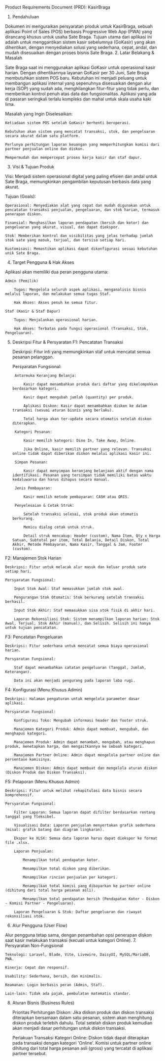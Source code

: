 Product Requirements Document (PRD): KasirBraga
 
1. Pendahuluan

Dokumen ini menguraikan persyaratan produk untuk KasirBraga, sebuah aplikasi Point of Sales (POS) berbasis Progressive Web App (PWA) yang dirancang khusus untuk usaha Sate Braga. Tujuan utama dari aplikasi ini adalah untuk menggantikan sistem kasir sebelumnya (GoKasir) yang akan dihentikan, dengan menyediakan solusi yang sederhana, cepat, andal, dan mudah disesuaikan dengan proses bisnis Sate Braga.
2. Latar Belakang & Masalah

Sate Braga saat ini menggunakan aplikasi GoKasir untuk operasional kasir harian. Dengan dihentikannya layanan GoKasir per 30 Juni, Sate Braga membutuhkan sistem POS baru. Kebutuhan ini menjadi peluang untuk membangun aplikasi internal yang sepenuhnya disesuaikan dengan alur kerja (SOP) yang sudah ada, menghilangkan fitur-fitur yang tidak perlu, dan memberikan kontrol penuh atas data dan fungsionalitas. Aplikasi yang ada di pasaran seringkali terlalu kompleks dan mahal untuk skala usaha kaki lima.

Masalah yang Ingin Diselesaikan:

    Ketiadaan sistem POS setelah GoKasir berhenti beroperasi.

    Kebutuhan akan sistem yang mencatat transaksi, stok, dan pengeluaran secara akurat dalam satu platform.

    Perlunya perhitungan laporan keuangan yang memperhitungkan komisi dari partner penjualan online dan diskon.

    Mempermudah dan mempercepat proses kerja kasir dan staf dapur.

3. Visi & Tujuan Produk

Visi: Menjadi sistem operasional digital yang paling efisien dan andal untuk Sate Braga, memungkinkan pengambilan keputusan berbasis data yang akurat.

Tujuan (Goals):

    Operasional: Menyediakan alat yang cepat dan mudah digunakan untuk pencatatan transaksi penjualan, pengeluaran, dan stok harian, termasuk penerapan diskon.

    Finansial: Menghasilkan laporan pendapatan (bersih dan kotor) dan pengeluaran yang akurat, visual, dan dapat diekspor.

    Stok: Memberikan kontrol dan visibilitas yang jelas terhadap jumlah stok sate yang masuk, terjual, dan tersisa setiap hari.

    Kustomisasi: Memastikan aplikasi dapat dikonfigurasi sesuai kebutuhan unik Sate Braga.

4. Target Pengguna & Hak Akses

Aplikasi akan memiliki dua peran pengguna utama:

    Admin (Pemilik)

        Tugas: Mengelola seluruh aspek aplikasi, menganalisis bisnis melalui laporan, dan melakukan semua tugas Staf.

        Hak Akses: Akses penuh ke semua fitur.

    Staf (Kasir & Staf Dapur)

        Tugas: Menjalankan operasional harian.

        Hak Akses: Terbatas pada fungsi operasional (Transaksi, Stok, Pengeluaran).

5. Deskripsi Fitur & Persyaratan
F1: Pencatatan Transaksi

    Deskripsi: Fitur inti yang memungkinkan staf untuk mencatat semua pesanan pelanggan.

    Persyaratan Fungsional:

        Antarmuka Keranjang Belanja:

            Kasir dapat menambahkan produk dari daftar yang dikelompokkan berdasarkan kategori.

            Kasir dapat mengubah jumlah (quantity) per produk.

            Aplikasi Diskon: Kasir dapat menambahkan diskon ke dalam transaksi (sesuai aturan bisnis yang berlaku).

            Total harga akan ter-update secara otomatis setelah diskon diterapkan.

        Kategori Pesanan:

            Kasir memilih kategori: Dine In, Take Away, Online.

            Jika Online, kasir memilih partner yang relevan. Transaksi online tidak dapat diberikan diskon melalui aplikasi kasir ini.

        Simpan Pesanan:

            Kasir dapat menyimpan keranjang belanjaan aktif dengan nama identifikasi. Pesanan yang tersimpan tidak memiliki batas waktu kedaluwarsa dan harus dihapus secara manual.

        Jenis Pembayaran:

            Kasir memilih metode pembayaran: CASH atau QRIS.

        Penyelesaian & Cetak Struk:

            Setelah transaksi selesai, stok produk akan otomatis berkurang.

            Memicu dialog cetak untuk struk.

            Detail struk mencakup: Header (custom), Nama Item, Qty x Harga Satuan, Subtotal per item, Total Belanja, Detail Diskon, Total Akhir, Metode Pembayaran, Nama Kasir, Tanggal & Jam, Footer (custom).

F2: Manajemen Stok Harian

    Deskripsi: Fitur untuk melacak alur masuk dan keluar produk sate setiap hari.

    Persyaratan Fungsional:

        Input Stok Awal: Staf memasukkan jumlah stok awal.

        Pengurangan Stok Otomatis: Stok berkurang setelah transaksi berhasil.

        Input Stok Akhir: Staf memasukkan sisa stok fisik di akhir hari.

        Laporan Rekonsiliasi Stok: Sistem menampilkan laporan harian: Stok Awal, Terjual, Stok Akhir (manual), dan Selisih. Selisih ini hanya untuk tujuan pencatatan.

F3: Pencatatan Pengeluaran

    Deskripsi: Fitur sederhana untuk mencatat semua biaya operasional harian.

    Persyaratan Fungsional:

        Staf dapat menambahkan catatan pengeluaran (Tanggal, Jumlah, Keterangan).

        Data ini akan menjadi pengurang pada laporan laba rugi.

F4: Konfigurasi (Menu Khusus Admin)

    Deskripsi: Halaman pengaturan untuk mengelola parameter dasar aplikasi.

    Persyaratan Fungsional:

        Konfigurasi Toko: Mengubah informasi header dan footer struk.

        Manajemen Kategori Produk: Admin dapat membuat, mengubah, dan menghapus kategori.

        Manajemen Produk: Admin dapat menambah, mengubah, atau menghapus produk, menetapkan harga, dan mengaitkannya ke sebuah kategori.

        Manajemen Partner Online: Admin dapat mengelola partner online dan persentase komisinya.

        Manajemen Diskon: Admin dapat membuat dan mengelola aturan diskon (Diskon Produk dan Diskon Transaksi).

F5: Pelaporan (Menu Khusus Admin)

    Deskripsi: Fitur untuk melihat rekapitulasi data bisnis secara komprehensif.

    Persyaratan Fungsional:

        Filter Laporan: Semua laporan dapat difilter berdasarkan rentang tanggal yang fleksibel.

        Visualisasi Data: Laporan penjualan menyertakan grafik sederhana (misal: grafik batang dan diagram lingkaran).

        Ekspor ke XLSX: Semua data laporan harus dapat diekspor ke format file .xlsx.

        Laporan Penjualan:

            Menampilkan total pendapatan kotor.

            Menampilkan total diskon yang diberikan.

            Menampilkan rincian penjualan per kategori.

            Menampilkan total komisi yang dibayarkan ke partner online (dihitung dari total harga pesanan asli).

            Menampilkan total pendapatan bersih (Pendapatan Kotor - Diskon - Komisi Partner - Pengeluaran).

        Laporan Pengeluaran & Stok: Daftar pengeluaran dan riwayat rekonsiliasi stok.

6. Alur Pengguna (User Flow)

Alur pengguna tetap sama, dengan penambahan opsi penerapan diskon saat kasir melakukan transaksi (kecuali untuk kategori Online).
7. Persyaratan Non-Fungsional

    Teknologi: Laravel, Blade, Vite, Livewire, DaisyUI, MySQL/MariaDB, PWA.

    Kinerja: Cepat dan responsif.

    Usability: Sederhana, bersih, dan minimalis.

    Keamanan: Login berbasis peran (Admin, Staf).

    Lain-lain: Tidak ada pajak, pembulatan matematis standar.

8. Aturan Bisnis (Business Rules)

    Prioritas Perhitungan Diskon: Jika diskon produk dan diskon transaksi diterapkan bersamaan dalam satu pesanan, sistem akan menghitung diskon produk terlebih dahulu. Total setelah diskon produk kemudian akan menjadi dasar perhitungan untuk diskon transaksi.

    Perlakuan Transaksi Kategori Online: Diskon tidak dapat diterapkan pada transaksi dengan kategori 'Online'. Komisi untuk partner online dihitung dari total harga pesanan asli (gross) yang tercatat di aplikasi partner tersebut.